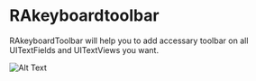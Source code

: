 # RAkeyboardtoolbar

RAkeyboardToolbar will help you to add accessary toolbar on all UITextFields and UITextViews you want. 

![Alt Text](https://github.com/{rhtarora}/{RAkeyboardtoolbar}/raw/master/path/to/keyboardToolbar.gif)
